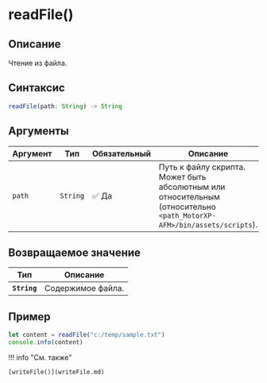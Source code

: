 # readFile()

## Описание
Чтение из файла.

## Синтаксис
```javascript
readFile(path: String) -> String
``` 

## Аргументы
| Аргумент | Тип      | Обязательный | Описание                                                                 |
|----------|----------|--------------|--------------------------------------------------------------------------|
| `path`   | `String` | :white_check_mark: Да         | Путь к файлу скрипта. Может быть абсолютным или относительным (относительно `<path_MotorXP-AFM>/bin/assets/scripts`). |

## Возвращаемое значение
| Тип      | Описание                                                                 |
|----------|--------------------------------------------------------------------------|
| **`String`**  | Cодержимое файла. |

## Пример
``` javascript linenums="1"
let content = readFile("c:/temp/sample.txt")
console.info(content)
``` 

!!! info "См. также"

    [writeFile()](writeFile.md)
